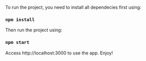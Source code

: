 To run the project, you need to install all dependecies first using:

### `npm install`

Then run the project using:

### `npm start`

Access http://localhost:3000 to use the app. Enjoy!
